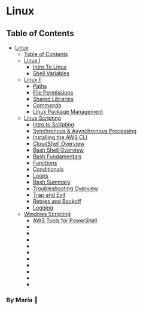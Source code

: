 # Linux

## Table of Contents

- [Linux](#linux)
    - [Table of Contents](#table-of-contents)
    - [Linux I](Linux/linux_1)
        - [Intro To Linux](/Linux/linux_1/intro_linux.md)
        - [Shell Variables](/Linux/linux_1/shell_variables.md)
    - [Linux II](Linux/linux_2)
        - [Paths](/Linux/linux_2/paths.md)
        - [File Permissions](/Linux/linux_2/file_permissions.md)
        - [Shared Libraries](/Linux/linux_2/shared_libraries.md)
        - [Commands](Linux/linux_2/additional_commands.md)
        - [Linux Package Management](Linux/linux_2/package_manager.md)
    - [Linux Scripting](Linux/linux_scripting)
        - [Intro to Scripting](Linux/linux_scripting/Getting_Started/intro_scripting.md)
        - [Synchronous & Asynchronous Processing](Linux/linux_scripting/Getting_Started/synchronous_asynchronous.md)
        - [Installing the AWS CLI](Linux/linux_scripting/AWS_CLI/aws_cli.md)
        - [CloudShell Overview](Linux/linux_scripting/AWS_CLI/cloudshell.md)
        - [Bash Shell Overview](Linux/linux_scripting/Scripting_With_Bash_Shell/bash_shell.md)
        - [Bash Fundamentals](Linux/linux_scripting/Scripting_With_Bash_Shell/bash_fundamentals.md)
        - [Functions](Linux/linux_scripting/Scripting_With_Bash_Shell/functions.md)
        - [Conditionals](Linux/linux_scripting/Scripting_With_Bash_Shell/conditionals.md)
        - [Loops](Linux/linux_scripting/Scripting_With_Bash_Shell/loops.md) 
        - [Bash Summary](Linux/linux_scripting/Scripting_With_Bash_Shell/bash_summary.md)
        - [Troubleshooting Overview](Linux/linux_scripting/Error_Handling_In_Bash/troubleshooting.md)
        - [Trap and Exit](Linux/linux_scripting/Error_Handling_In_Bash/trap_n_exit.md)
        - [Retries and Backoff](Linux/linux_scripting/Error_Handling_In_Bash/retries_n_backoff.md)
        - [Logging](Linux/linux_scripting/Error_Handling_In_Bash/logging.md)
    - [Windows Scripting](Linux/windows_scripting)
        - [AWS Tools for PowerShell](Linux/windows_scripting/AWS_tools.md)
        - []()
        - []() 
        - []()
        - []() 
        - []()
        - []() 
        - []()
        - []() 
        - []()
        - []()

### By **María 🖤**